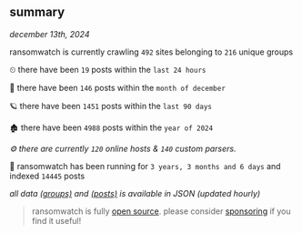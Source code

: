 
## summary
_december 13th, 2024_

ransomwatch is currently crawling `492` sites belonging to `216` unique groups

⏲ there have been `19` posts within the `last 24 hours`

🦈 there have been `146` posts within the `month of december`

🪐 there have been `1451` posts within the `last 90 days`

🏚 there have been `4988` posts within the `year of 2024`

_⚙️ there are currently `120` online hosts & `140` custom parsers._

🦕 ransomwatch has been running for `3 years, 3 months and 6 days` and indexed `14445` posts

_all data  [(groups)](http://ransomwhat.telemetry.ltd/groups) and [(posts)](http://ransomwhat.telemetry.ltd/posts) is available in JSON (updated hourly)_

> ransomwatch is fully [open source](https://github.com/joshhighet/ransomwatch#ransomwatch--). please consider [sponsoring](https://github.com/sponsors/joshhighet) if you find it useful!
